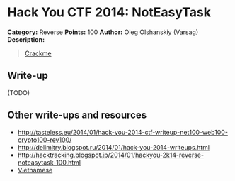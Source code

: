 # Hack You CTF 2014: NotEasyTask

**Category:** Reverse
**Points:** 100
**Author:** Oleg Olshanskiy (Varsag)
**Description:**

> [Crackme](reverse100.exe)

## Write-up

(TODO)

## Other write-ups and resources

* <http://tasteless.eu/2014/01/hack-you-2014-ctf-writeup-net100-web100-crypto100-rev100/>
* <http://delimitry.blogspot.ru/2014/01/hack-you-2014-writeups.html>
* <http://hacktracking.blogspot.jp/2014/01/hackyou-2k14-reverse-noteasytask-100.html>
* [Vietnamese](https://ctfwriteup.wordpress.com/2014/01/16/reverse-100-noteasytask/)
